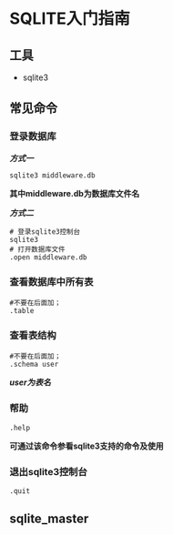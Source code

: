 # SQLITE入门指南

## 工具
- sqlite3

## 常见命令

### 登录数据库

***方式一***

```
sqlite3 middleware.db
```
**其中middleware.db为数据库文件名**

***方式二***

```
# 登录sqlite3控制台
sqlite3
# 打开数据库文件
.open middleware.db
```

### 查看数据库中所有表

```
#不要在后面加；
.table
```

### 查看表结构

```
#不要在后面加；
.schema user
```
***user为表名***

### 帮助

```
.help
```
**可通过该命令参看sqlite3支持的命令及使用**

### 退出sqlite3控制台

```
.quit
```

## sqlite_master